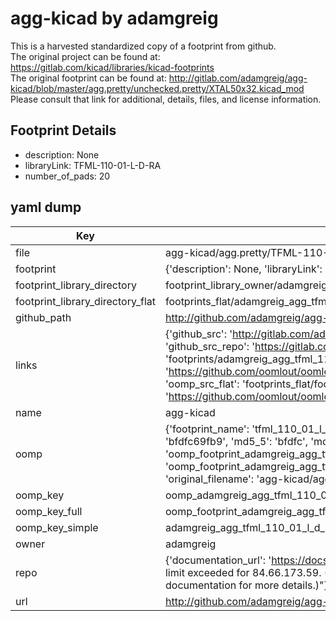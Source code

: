 # agg-kicad by adamgreig  
This is a harvested standardized copy of a footprint from github.  
The original project can be found at:  
https://gitlab.com/kicad/libraries/kicad-footprints  
The original footprint can be found at:
http://gitlab.com/adamgreig/agg-kicad/blob/master/agg.pretty/unchecked.pretty/XTAL50x32.kicad_mod
Please consult that link for additional, details, files, and license information.  
## Footprint Details
* description: None  
* libraryLink: TFML-110-01-L-D-RA  
* number_of_pads: 20  
## yaml dump  
| Key | Value |  
| --- | --- |  
| file | agg-kicad/agg.pretty/TFML-110-01-L-D-RA.kicad_mod |  
| footprint | {'description': None, 'libraryLink': 'TFML-110-01-L-D-RA', 'number_of_pads': 20} |  
| footprint_library_directory | footprint_library_owner/adamgreig_agg-kicad |  
| footprint_library_directory_flat | footprints_flat/adamgreig_agg_tfml_110_01_l_d_ra/working |  
| github_path | http://github.com/adamgreig/agg-kicad/blob/master/agg.pretty/TFML-110-01-L-D-RA.kicad_mod |  
| links | {'github_src': 'http://gitlab.com/adamgreig/agg-kicad/blob/master/agg.pretty/unchecked.pretty/XTAL50x32.kicad_mod', 'github_src_repo': 'https://gitlab.com/kicad/libraries/kicad-footprints', 'oomp_bot': 'footprints/adamgreig_agg_tfml_110_01_l_d_ra/working', 'oomp_bot_github': 'https://github.com/oomlout/oomlout_oomp_footprint_bot/tree/main/footprints/adamgreig_agg_tfml_110_01_l_d_ra/working', 'oomp_src_flat': 'footprints_flat/footprints_flat/adamgreig_agg_tfml_110_01_l_d_ra/working', 'oomp_src_flat_github': 'https://github.com/oomlout/oomlout_oomp_footprint_src/tree/main/footprints_flat/adamgreig_agg_tfml_110_01_l_d_ra/working'} |  
| name | agg-kicad |  
| oomp | {'footprint_name': 'tfml_110_01_l_d_ra', 'library_name': 'agg', 'md5': 'bfdfc69fb9040c82ced90e8d24f1c8ab', 'md5_10': 'bfdfc69fb9', 'md5_5': 'bfdfc', 'md5_6': 'bfdfc6', 'oomp_key': 'oomp_adamgreig_agg_tfml_110_01_l_d_ra', 'oomp_key_extra': 'oomp_footprint_adamgreig_agg_tfml_110_01_l_d_ra', 'oomp_key_full': 'oomp_footprint_adamgreig_agg_tfml_110_01_l_d_ra_bfdfc6', 'oomp_key_simple': 'adamgreig_agg_tfml_110_01_l_d_ra', 'original_filename': 'agg-kicad/agg.pretty/TFML-110-01-L-D-RA.kicad_mod', 'owner_name': 'adamgreig'} |  
| oomp_key | oomp_adamgreig_agg_tfml_110_01_l_d_ra |  
| oomp_key_full | oomp_footprint_adamgreig_agg_tfml_110_01_l_d_ra |  
| oomp_key_simple | adamgreig_agg_tfml_110_01_l_d_ra |  
| owner | adamgreig |  
| repo | {'documentation_url': 'https://docs.github.com/rest/overview/resources-in-the-rest-api#rate-limiting', 'message': "API rate limit exceeded for 84.66.173.59. (But here's the good news: Authenticated requests get a higher rate limit. Check out the documentation for more details.)"} |  
| url | http://github.com/adamgreig/agg-kicad |  

